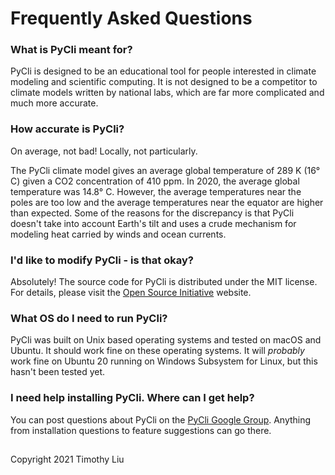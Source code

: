 # Frequently Asked Questions

### What is PyCli meant for?
PyCli is designed to be an educational tool for people interested in climate
modeling and scientific computing. It is not designed to be a competitor to
climate models written by national labs, which are far more complicated and
much more accurate.

### How accurate is PyCli?
On average, not bad! Locally, not particularly.

The PyCli climate model gives an average global temperature of 289 K
(16° C) given a CO2 concentration of 410 ppm. In 2020, the average
global temperature was 14.8° C. However, the average temperatures near
the poles are too low and the average temperatures near the equator are
higher than expected. Some of the reasons for the discrepancy is that PyCli
doesn't take into account Earth's tilt and uses a crude mechanism for
modeling heat carried by winds and ocean currents.

### I'd like to modify PyCli - is that okay?
Absolutely! The source code for PyCli is distributed under the MIT license.
For details, please visit the [Open Source Initiative](https://opensource.org/licenses/MI://opensource.org/licenses/MIT) website. 

### What OS do I need to run PyCli?
PyCli was built on Unix based operating systems and tested on macOS and
Ubuntu. It should work fine on these operating systems. It will *probably*
work fine on Ubuntu 20 running on Windows Subsystem for Linux, but this
hasn't been tested yet.

### I need help installing PyCli. Where can I get help?
You can post questions about PyCli on the [PyCli Google Group](https://groups.google.com/g/pycli-dsl). Anything from installation questions to feature suggestions
can go there.


##
Copyright 2021 Timothy Liu


